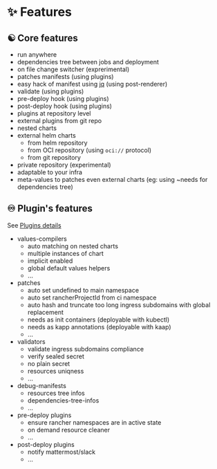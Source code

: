 # ✨ Features

## ☯️ Core features

- run anywhere
- dependencies tree between jobs and deployment
- on file change switcher (exprerimental)
- patches manifests (using plugins)
- easy hack of manifest using [jq](https://stedolan.github.io/jq/) (using post-renderer)
- validate (using plugins)
- pre-deploy hook (using plugins)
- post-deploy hook (using plugins)
- plugins at repository level
- external plugins from git repo
- nested charts
- external helm charts
  - from helm repository
  - from OCI repository (using `oci://` protocol)
  - from git repository
- private repository (experimental)
- adaptable to your infra
- meta-values to patches even external charts (eg: using ~needs for dependencies tree)

## ♾️ Plugin's features

See [Plugins details](./advanced/plugins.md)

- values-compilers
  - auto matching on nested charts
  - multiple instances of chart
  - implicit enabled
  - global default values helpers
  - ...
- patches
  - auto set undefined to main namespace
  - auto set rancherProjectId from ci namespace
  - auto hash and truncate too long ingress subdomains with global replacement
  - needs as init containers (deployable with kubectl)
  - needs as kapp annotations (deployable with kaap)
  - ...
- validators
  - validate ingress subdomains compliance
  - verify sealed secret
  - no plain secret
  - resources uniqness
  - ...
- debug-manifests
  - resources tree infos
  - dependencies-tree-infos
  - ...
- pre-deploy plugins
  - ensure rancher namespaces are in active state
  - on demand resource cleaner
  - ...
- post-deploy plugins
  - notify mattermost/slack
  - ...
